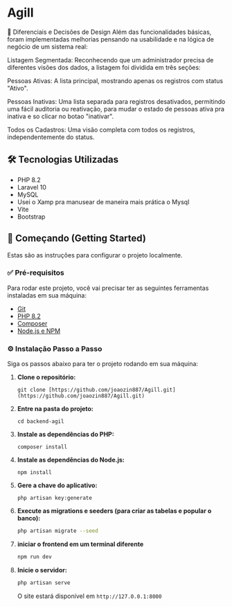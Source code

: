 # Agill

🚀 Diferenciais e Decisões de Design
Além das funcionalidades básicas, foram implementadas melhorias pensando na usabilidade e na lógica de negócio de um sistema real:

Listagem Segmentada: Reconhecendo que um administrador precisa de diferentes visões dos dados, a listagem foi dividida em três seções:

Pessoas Ativas: A lista principal, mostrando apenas os registros com status "Ativo".

Pessoas Inativas: Uma lista separada para registros desativados, permitindo uma fácil auditoria ou reativação, para mudar o estado de pessoas ativa pra inativa e so clicar no botao "inativar".

Todos os Cadastros: Uma visão completa com todos os registros, independentemente do status.


## 🛠️ Tecnologias Utilizadas

* PHP 8.2
* Laravel 10
* MySQL
* Usei o Xamp pra manusear de maneira mais prática o Mysql
* Vite
* Bootstrap 

## 🚀 Começando (Getting Started)

Estas são as instruções para configurar o projeto localmente.

### ✅ Pré-requisitos

Para rodar este projeto, você vai precisar ter as seguintes ferramentas instaladas em sua máquina:
* [Git](https://git-scm.com)
* [PHP 8.2](https://www.php.net/downloads.php)
* [Composer](https://getcomposer.org)
* [Node.js e NPM](https://nodejs.org/en/)


### ⚙️ Instalação Passo a Passo

Siga os passos abaixo para ter o projeto rodando em sua máquina:

1.  **Clone o repositório:**
    ```terminal bash
    git clone [https://github.com/joaozin887/Agill.git](https://github.com/joaozin887/Agill.git)
    ```

2.  **Entre na pasta do projeto:**
    ```terminal bash
    cd backend-agil
    ```

3.  **Instale as dependências do PHP:**
    ```terminal bash
    composer install
    ```

4.  **Instale as dependências do Node.js:**
    ``` terminal bash
    npm install
    ```

5.  **Gere a chave do aplicativo:**
    ```terminal bash
    php artisan key:generate
    ```
        

6.  **Execute as migrations e seeders (para criar as tabelas e popular o banco):**
    ```bash
    php artisan migrate --seed
    ```

7.  **iniciar o frontend em um terminal diferente**
    ```bash
    npm run dev
    ```

8. **Inicie o servidor:**
    ```bash
    php artisan serve
    ```
    O site estará disponível em `http://127.0.0.1:8000`


